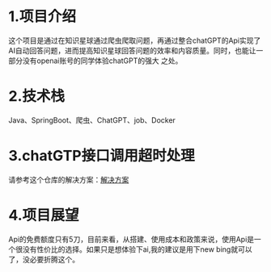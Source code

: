 # 1.项目介绍</br>
这个项目是通过在知识星球通过爬虫爬取问题，再通过整合chatGPT的Api实现了AI自动回答问题，进而提高知识星球回答问题的效率和内容质量。同时，也能让一部分没有openai账号的同学体验chatGPT的强大
之处。</br>
# 2.技术栈</br>
Java、SpringBoot、爬虫、ChatGPT、job、Docker</br>
# 3.chatGTP接口调用超时处理</br>
请参考这个仓库的解决方案：[解决方案](https://github.com/geekr-dev/openai-proxy)</br>
# 4.项目展望</br>
Api的免费额度只有5刀，目前来看，从搭建、使用成本和政策来说，使用Api是一个很没有性价比的选择。如果只是想体验下ai,我的建议是用下new bing就可以了，没必要折腾这个。
